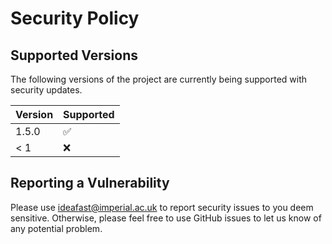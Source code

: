 # Security Policy

## Supported Versions

The following versions of the project are
currently being supported with security updates.

| Version | Supported          |
| ------- | ------------------ |
| 1.5.0   | :white_check_mark: |
| < 1     | :x:                |

## Reporting a Vulnerability

Please use ideafast@imperial.ac.uk to report security issues to you deem sensitive.
Otherwise, please feel free to use GitHub issues to let us know of any potential problem.

